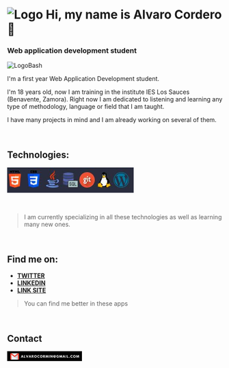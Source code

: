 # <img src="https://cdn-icons-png.flaticon.com/512/3539/3539924.png" alt="Logo" width="55px"> **Hi, my name is Alvaro Cordero** 👋

### Web application development student 

<img src="https://c1.wallpaperflare.com/preview/635/651/752/banners-page-www.jpg" alt="LogoBash" width="800px">


I'm a first year Web Application Development student.

I'm 18 years old, now I am training in the institute IES Los Sauces (Benavente, Zamora). Right now I am dedicated to listening and learning any type of methodology, language or field that I am taught.

I have many projects in mind and I am already working on several of them.

<br>


## Technologies:

![Tecnologies](img/tecnologies.JPG)

<br>

> I am currently specializing in all these technologies as well as learning many new ones.

<br>

## Find me on:

+ [**TWITTER**](https://twitter.com/KokeRL_)
+ [**LINKEDIN**](https://www.linkedin.com/in/%C3%A1lvaro-cordero-mi%C3%B1ambres-2a1893233/)
+ [**LINK SITE**](https://alvarocormi.000webhostapp.com/)

> You can find me better in these apps
  

<br>

## Contact


[<img src="./img/gmail2.png" alt="LogoHTML" width="175px">](https://cdn-icons-png.flaticon.com/512/9801/9801474.png) 

